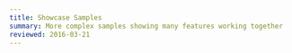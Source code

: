 ```yaml
---
title: Showcase Samples
summary: More complex samples showing many features working together
reviewed: 2016-03-21
---
```

